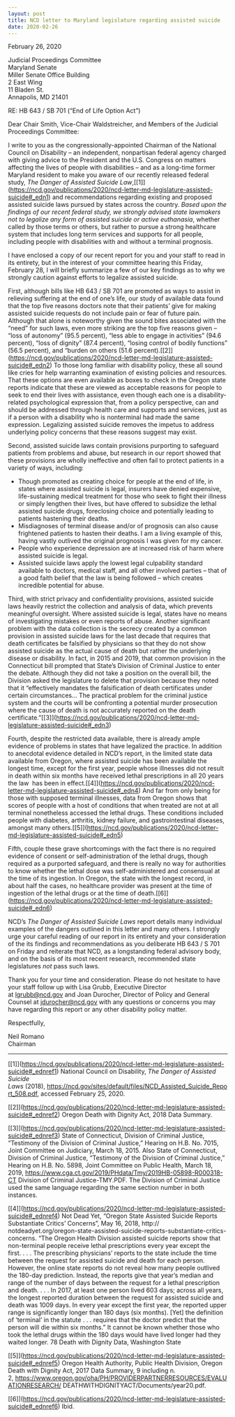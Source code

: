 ```yaml
---
layout: post
title: NCD letter to Maryland legislature regarding assisted suicide
date: 2020-02-26
---
```

F﻿ebruary 26, 2020

Judicial Proceedings Committee\
Maryland Senate\
Miller Senate Office Building\
2 East Wing\
11 Bladen St.\
Annapolis, MD 21401

RE: HB 643 / SB 701 (“End of Life Option Act”)

Dear Chair Smith, Vice-Chair Waldstreicher, and Members of the Judicial Proceedings Committee:

I write to you as the congressionally-appointed Chairman of the National Council on Disability – an independent, nonpartisan federal agency charged with giving advice to the President and the U.S. Congress on matters affecting the lives of people with disabilities – and as a long-time former Maryland resident to make you aware of our recently released federal study, *The Danger of Assisted Suicide Law*,\[[1]](https://ncd.gov/publications/2020/ncd-letter-md-legislature-assisted-suicide#_edn1) and recommendations regarding existing and proposed assisted suicide laws pursued by states across the country. *Based upon the findings of our recent federal study, we strongly advised state lawmakers not to legalize any form of assisted suicide or active euthanasia*, whether called by those terms or others, but rather to pursue a strong healthcare system that includes long term services and supports for all people, including people with disabilities with and without a terminal prognosis.

I have enclosed a copy of our recent report for you and your staff to read in its entirety, but in the interest of your committee hearing this Friday, February 28, I will briefly summarize a few of our key findings as to why we strongly caution against efforts to legalize assisted suicide.

First, although bills like HB 643 / SB 701 are promoted as ways to assist in relieving suffering at the end of one’s life, our study of available data found that the top five reasons doctors note that their patients’ give for making assisted suicide requests do not include pain or fear of future pain. Although that alone is noteworthy given the sound bites associated with the “need” for such laws, even more striking are the top five reasons given – “loss of autonomy” (95.5 percent), “less able to engage in activities” (94.6 percent), “loss of dignity” (87.4 percent), “losing control of bodily functions” (56.5 percent), and “burden on others (51.6 percent).\[[2]](https://ncd.gov/publications/2020/ncd-letter-md-legislature-assisted-suicide#_edn2) To those long familiar with disability policy, these all sound like cries for help warranting examination of existing policies and resources. That these options are even available as boxes to check in the Oregon state reports indicate that these are viewed as acceptable reasons for people to seek to end their lives with assistance, even though each one is a disability-related psychological expression that, from a policy perspective, can and should be addressed through health care and supports and services, just as if a person with a disability who is nonterminal had made the same expression. Legalizing assisted suicide removes the impetus to address underlying policy concerns that these reasons suggest may exist.

Second, assisted suicide laws contain provisions purporting to safeguard patients from problems and abuse, but research in our report showed that these provisions are wholly ineffective and often fail to protect patients in a variety of ways, including:

* Though promoted as creating choice for people at the end of life, in states where assisted suicide is legal, insurers have denied expensive, life-sustaining medical treatment for those who seek to fight their illness or simply lengthen their lives, but have offered to subsidize the lethal assisted suicide drugs, foreclosing choice and potentially leading to patients hastening their deaths.
* Misdiagnoses of terminal disease and/or of prognosis can also cause frightened patients to hasten their deaths. I am a living example of this, having vastly outlived the original prognosis I was given for my cancer.
* People who experience depression are at increased risk of harm where assisted suicide is legal.
* Assisted suicide laws apply the lowest legal culpability standard available to doctors, medical staff, and all other involved parties – that of a good faith belief that the law is being followed – which creates incredible potential for abuse.

Third, with strict privacy and confidentiality provisions, assisted suicide laws heavily restrict the collection and analysis of data, which prevents meaningful oversight. Where assisted suicide is legal, states have no means of investigating mistakes or even reports of abuse. Another significant problem with the data collection is the secrecy created by a common provision in assisted suicide laws for the last decade that requires that death certificates be falsified by physicians so that they do not show assisted suicide as the actual cause of death but rather the underlying disease or disability. In fact, in 2015 and 2019, that common provision in the Connecticut bill prompted that State’s Division of Criminal Justice to enter the debate. Although they did not take a position on the overall bill, the Division asked the legislature to delete that provision because they noted that it “effectively mandates the falsification of death certificates under certain circumstances… The practical problem for the criminal justice system and the courts will be confronting a potential murder prosecution where the cause of death is not accurately reported on the death certificate.”\[[3]](https://ncd.gov/publications/2020/ncd-letter-md-legislature-assisted-suicide#_edn3)

Fourth, despite the restricted data available, there is already ample evidence of problems in states that have legalized the practice. In addition to anecdotal evidence detailed in NCD’s report, in the limited state data available from Oregon, where assisted suicide has been available the longest time, except for the first year, people whose illnesses did not result in death within six months have received lethal prescriptions in all 20 years the law  has been in effect.\[[4]](https://ncd.gov/publications/2020/ncd-letter-md-legislature-assisted-suicide#_edn4) And far from only being for those with supposed terminal illnesses, data from Oregon shows that scores of people with a host of conditions that when treated are not at all terminal nonetheless accessed the lethal drugs. These conditions included people with diabetes, arthritis, kidney failure, and gastrointestinal diseases, amongst many others.\[[5]](https://ncd.gov/publications/2020/ncd-letter-md-legislature-assisted-suicide#_edn5)

Fifth, couple these grave shortcomings with the fact there is no required evidence of consent or self-administration of the lethal drugs, though required as a purported safeguard, and there is really no way for authorities to know whether the lethal dose was self-administered and consensual at the time of its ingestion. In Oregon, the state with the longest record, in about half the cases, no healthcare provider was present at the time of ingestion of the lethal drugs or at the time of death.\[[6]](https://ncd.gov/publications/2020/ncd-letter-md-legislature-assisted-suicide#_edn6)

NCD’s *The Danger of Assisted Suicide Laws* report details many individual examples of the dangers outlined in this letter and many others. I strongly urge your careful reading of our report in its entirety and your consideration of the its findings and recommendations as you deliberate HB 643 / S 701 on Friday and reiterate that NCD, as a longstanding federal advisory body, and on the basis of its most recent research, recommended state legislatures *not* pass such laws.

Thank you for your time and consideration. Please do not hesitate to have your staff follow up with Lisa Grubb, Executive Director at [lgrubb@ncd.gov](mailto:lgrubb@ncd.gov) and Joan Durocher, Director of Policy and General Counsel at [jdurocher@ncd.gov](mailto:jdurocher@ncd.gov) with any questions or concerns you may have regarding this report or any other disability policy matter.

Respectfully,

Neil Romano\
Chairman

- - -

\[[1]](https://ncd.gov/publications/2020/ncd-letter-md-legislature-assisted-suicide#_ednref1) National Council on Disability, *The Danger of Assisted Suicide Laws* (2018), <https://ncd.gov/sites/default/files/NCD_Assisted_Suicide_Report_508.pdf>, accessed February 25, 2020.

\[[2]](https://ncd.gov/publications/2020/ncd-letter-md-legislature-assisted-suicide#_ednref2) Oregon Death with Dignity Act, 2018 Data Summary.

\[[3]](https://ncd.gov/publications/2020/ncd-letter-md-legislature-assisted-suicide#_ednref3) State of Connecticut, Division of Criminal Justice, “Testimony of the Division of Criminal Justice,” Hearing on H.B. No. 7015, Joint Committee on Judiciary, March 18, 2015. Also State of Connecticut, Division of Criminal Justice, “Testimony of the Division of Criminal Justice,” Hearing on H.B. No. 5898, Joint Committee on Public Health, March 18, 2019, <https://www.cga.ct.gov/2019/PHdata/Tmy/2019HB-05898-R000318-CT> Division of Criminal Justice-TMY.PDF. The Division of Criminal Justice used the same language regarding the same section number in both instances.

\[[4]](https://ncd.gov/publications/2020/ncd-letter-md-legislature-assisted-suicide#_ednref4) Not Dead Yet, “Oregon State Assisted Suicide Reports Substantiate Critics’ Concerns”, May 16, 2018, http:// notdeadyet.org/oregon-state-assisted-suicide-reports-substantiate-critics-concerns. “The Oregon Health Division assisted suicide reports show that non-terminal people receive lethal prescriptions every year except the first. . . . The prescribing physicians’ reports to the state include the time between the request for assisted suicide and death for each person. However, the online state reports do not reveal how many people outlived the 180-day prediction. Instead, the reports give that year’s median and range of the number of days between the request for a lethal prescription and death. . . . In 2017, at least one person lived 603 days; across all years, the longest reported duration between the request for assisted suicide and death was 1009 days. In every year except the first year, the reported upper range is significantly longer than 180 days (six months). \[Yet] the definition of ‘terminal’ in the statute . . . requires that the doctor predict that the person will die within six months.” It cannot be known whether those who took the lethal drugs within the 180 days would have lived longer had they waited longer. 78 Death with Dignity Data, Washington State

\[[5]](https://ncd.gov/publications/2020/ncd-letter-md-legislature-assisted-suicide#_ednref5) Oregon Health Authority, Public Health Division, Oregon Death with Dignity Act, 2017 Data Summary, 9 including n. 2, <https://www.oregon.gov/oha/PH/PROVIDERPARTNERRESOURCES/EVALUATIONRESEARCH/> DEATHWITHDIGNITYACT/Documents/year20.pdf. 

\[[6]](https://ncd.gov/publications/2020/ncd-letter-md-legislature-assisted-suicide#_ednref6) Ibid.